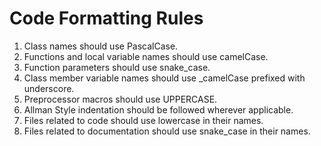 # Code Formatting Rules

1. Class names should use PascalCase.
2. Functions and local variable names should use camelCase.
3. Function parameters should use snake_case.
4. Class member variable names should use _camelCase prefixed with underscore.
5. Preprocessor macros should use UPPERCASE.
6. Allman Style indentation should be followed wherever applicable.
7. Files related to code should use lowercase in their names.
8. Files related to documentation should use snake_case in their names.
